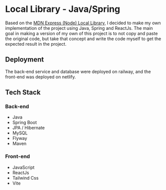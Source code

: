 
# Local Library - Java/Spring

Based on the <a href="https://developer.mozilla.org/en-US/docs/Learn/Server-side/Express_Nodejs/Tutorial_local_library_website">MDN Express (Node) Local Library</a>, I decided to make my own implementation of the project using Java, Spring and ReactJs. The main goal in making a version of my own of this project is to not copy and paste the original code, but take that concept and write the code myself to get the expected result in the project.

## Deployment

The back-end service and database were deployed on railway, and the front-end was deployed on netlify.

## Tech Stack

### Back-end
- Java
- Spring Boot
- JPA / Hibernate
- MySQL
- Flyway
- Maven

### Front-end
- JavaScript
- ReactJs
- Tailwind Css
- Vite


